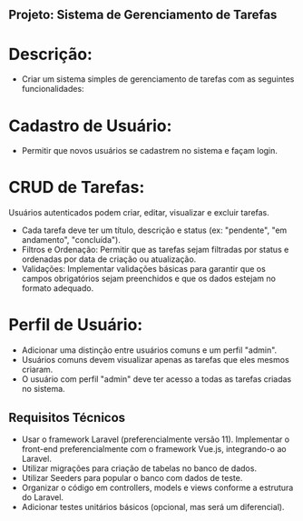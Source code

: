 ## Projeto: Sistema de Gerenciamento de Tarefas

# Descrição:
- Criar um sistema simples de gerenciamento de tarefas com as seguintes funcionalidades:

# Cadastro de Usuário:
- Permitir que novos usuários se cadastrem no sistema e façam login.

# CRUD de Tarefas:
Usuários autenticados podem criar, editar, visualizar e excluir tarefas.
- Cada tarefa deve ter um título, descrição e status (ex: "pendente", "em andamento", "concluída").
- Filtros e Ordenação: Permitir que as tarefas sejam filtradas por status e ordenadas por data de criação ou atualização.
- Validações: Implementar validações básicas para garantir que os campos obrigatórios sejam preenchidos e que os dados estejam no formato adequado.

# Perfil de Usuário:
- Adicionar uma distinção entre usuários comuns e um perfil "admin".
- Usuários comuns devem visualizar apenas as tarefas que eles mesmos criaram.
- O usuário com perfil "admin" deve ter acesso a todas as tarefas criadas no sistema.

## Requisitos Técnicos

- Usar o framework Laravel (preferencialmente versão 11).
Implementar o front-end preferencialmente com o framework Vue.js, integrando-o ao Laravel.
- Utilizar migrações para criação de tabelas no banco de dados.
- Utilizar Seeders para popular o banco com dados de teste.
- Organizar o código em controllers, models e views conforme a estrutura do Laravel.
- Adicionar testes unitários básicos (opcional, mas será um diferencial).